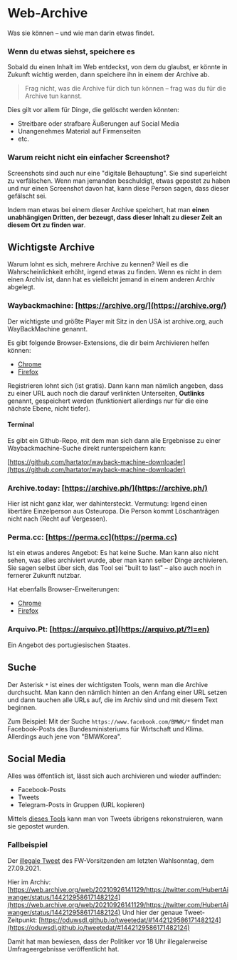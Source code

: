 # Web-Archive

Was sie können – und wie man darin etwas findet.

### Wenn du etwas siehst, speichere es

Sobald du einen Inhalt im Web entdeckst, von dem du glaubst, er könnte in Zukunft wichtig werden, dann speichere ihn in einem der Archive ab.

> Frag nicht, was die Archive für dich tun können – frag was du für die Archive tun kannst.

Dies gilt vor allem für Dinge, die gelöscht werden könnten:

- Streitbare oder strafbare Äußerungen auf Social Media
- Unangenehmes Material auf Firmenseiten
- etc.

### Warum reicht nicht ein einfacher Screenshot?

Screenshots sind auch nur eine "digitale Behauptung". Sie sind superleicht zu verfälschen. Wenn man jemanden beschuldigt, etwas gepostet zu haben und nur einen Screenshot davon hat, kann diese Person sagen, dass dieser gefälscht sei.

Indem man etwas bei einem dieser Archive speichert, hat man **einen unabhängigen Dritten, der bezeugt, dass dieser Inhalt zu dieser Zeit an diesem Ort zu finden war**.

## Wichtigste Archive

Warum lohnt es sich, mehrere Archive zu kennen? Weil es die Wahrscheinlichkeit erhöht, irgend etwas zu finden. Wenn es nicht in dem einen Archiv ist, dann hat es vielleicht jemand in einem anderen Archiv abgelegt.

### Waybackmachine: [https://archive.org/](https://archive.org/)

Der wichtigste und größte Player mit Sitz in den USA ist archive.org, auch WayBackMachine genannt.

Es gibt folgende Browser-Extensions, die dir beim Archivieren helfen können:

- [Chrome](https://chrome.google.com/webstore/detail/wayback-machine/fpnmgdkabkmnadcjpehmlllkndpkmiak)
- [Firefox](https://addons.mozilla.org/en-US/firefox/addon/wayback-machine_new/)

Registrieren lohnt sich (ist gratis). Dann kann man nämlich angeben, dass zu einer URL auch noch die darauf verlinkten Unterseiten, **Outlinks** genannt, gespeichert werden (funktioniert allerdings nur für die eine nächste Ebene, nicht tiefer).

#### Terminal

Es gibt ein Github-Repo, mit dem man sich dann alle Ergebnisse zu einer Waybackmachine-Suche direkt runterspeichern kann:

[https://github.com/hartator/wayback-machine-downloader](https://github.com/hartator/wayback-machine-downloader)

### Archive\.today: [https://archive.ph/](https://archive.ph/)

Hier ist nicht ganz klar, wer dahintersteckt. Vermutung: Irgend einen libertäre Einzelperson aus Osteuropa. Die Person kommt Löschanträgen nicht nach (Recht auf Vergessen).

### Perma\.cc: [https://perma.cc](https://perma.cc)

Ist ein etwas anderes Angebot: Es hat keine Suche. Man kann also nicht sehen, was alles archiviert wurde, aber man kann selber Dinge archivieren. Sie sagen selbst über sich, das Tool sei "built to last" – also auch noch in fernerer Zukunft nutzbar.

Hat ebenfalls Browser-Erweiterungen:

- [Chrome](https://chrome.google.com/webstore/detail/permacc/bigjakhahgnccheaompmgebkncglllel)
- [Firefox](https://addons.mozilla.org/en-US/firefox/addon/perma-cc/)

### Arquivo\.Pt: [https://arquivo.pt](https://arquivo.pt/?l=en)

Ein Angebot des portugiesischen Staates.

## Suche

Der Asterisk `*` ist eines der wichtigsten Tools, wenn man die Archive durchsucht. Man kann den nämlich hinten an den Anfang einer URL setzen und dann tauchen alle URLs auf, die im Archiv sind und mit diesem Text beginnen.

Zum Beispiel: Mit der Suche `https://www.facebook.com/BMWK/*` findet man Facebook-Posts des Bundesministeriums für Wirtschaft und Klima. Allerdings auch jene von "BMWKorea".

## Social Media

Alles was öffentlich ist, lässt sich auch archivieren und wieder auffinden:

- Facebook-Posts
- Tweets
- Telegram-Posts in Gruppen (URL kopieren)

Mittels [dieses Tools](https://oduwsdl.github.io/tweetedat/) kann man von Tweets übrigens rekonstruieren, wann sie gepostet wurden.

### Fallbeispiel

Der [illegale Tweet](https://www.br.de/nachrichten/bayern/wahlmanipulation-empoerung-ueber-aiwanger-tweet,Sk82wpP) des FW-Vorsitzenden am letzten Wahlsonntag, dem 27.09.2021.

Hier im Archiv: [https://web.archive.org/web/20210926141129/https://twitter.com/HubertAiwanger/status/1442129586171482124](https://web.archive.org/web/20210926141129/https://twitter.com/HubertAiwanger/status/1442129586171482124)
Und hier der genaue Tweet-Zeitpunkt: [https://oduwsdl.github.io/tweetedat/#1442129586171482124](https://oduwsdl.github.io/tweetedat/#1442129586171482124)

Damit hat man bewiesen, dass der Politiker vor 18 Uhr illegalerweise Umfrageergebnisse veröffentlicht hat.
